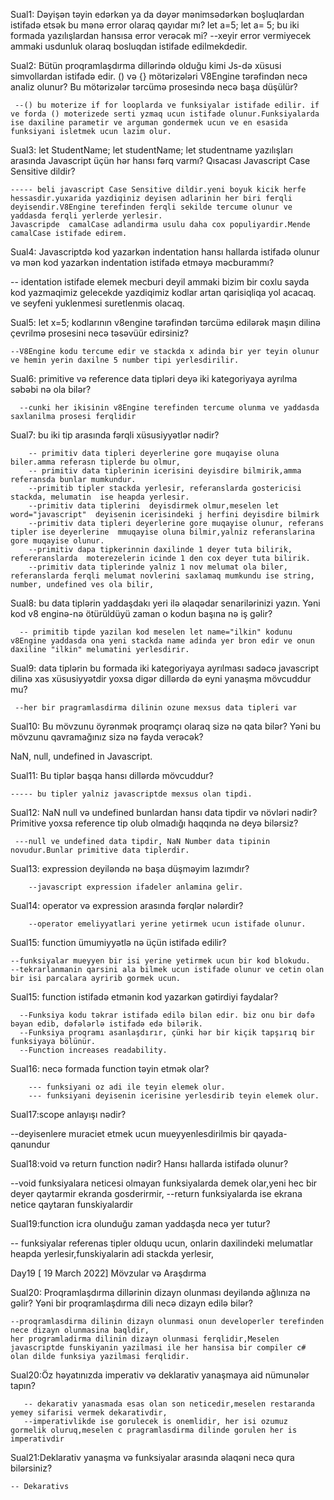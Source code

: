 Sual1: Dəyişən təyin edərkən ya da dəyər mənimsədərkən boşluqlardan istifadə etsək bu mənə error olaraq qayıdar mı? let a=5; let a= 5; bu iki formada yazılışlardan hansısa error verəcək mi?
    --xeyir error vermiyecek ammaki usdunluk olaraq bosluqdan istifade edilmekdedir.



Sual2:  Bütün proqramlaşdırma dillərində olduğu kimi Js-də xüsusi simvollardan istifadə edir. () və {} mötərizələri V8Engine tərəfindən necə analiz olunur? Bu mötərizələr tərcümə prosesində necə başa düşülür?

     --() bu moterize if for looplarda ve funksiyalar istifade edilir. if ve forda () moterizede serti yzmaq ucun istifade olunur.Funksiyalarda ise daxiline parametir ve arguman gondermek ucun ve en esasida funksiyani isletmek ucun lazim olur.



Sual3: let StudentName; let studentName; let studentname yazılışları arasında Javascript üçün hər hansı fərq varmı? Qısacası Javascript Case Sensitive dildir?

    ----- beli javascript Case Sensitive dildir.yeni boyuk kicik herfe hessasdir.yuxarida yazdiqiniz deyisen adlarinin her biri ferqli deyisendir.V8Engine terefinden ferqli sekilde tercume olunur ve yaddasda ferqli yerlerde yerlesir.
    Javascripde  camalCase adlandirma usulu daha cox populiyardir.Mende camalCase istifade edirem.



Sual4:  Javascriptdə kod yazarkən indentation hansı hallarda istifadə olunur və mən kod yazarkən indentation istifadə etməyə məcburammı?

  -- identation istifade elemek mecburi deyil ammaki bizim bir coxlu sayda kod yazmaqimiz gelecekde yazdiqimiz kodlar artan qarisiqliqa yol acacaq. ve seyfeni yuklenmesi suretlenmis olacaq.


Sual5: let x=5; kodlarının v8engine tərəfindən tərcümə edilərək maşın dilinə çevrilmə prosesini necə təsəvüür edirsiniz?

    --V8Engine kodu tercume edir ve stackda x adinda bir yer teyin olunur ve hemin yerin daxilne 5 number tipi yerlesdirilir.




Sual6:   primitive və reference data tipləri deyə iki kategoriyaya ayrılma səbəbi nə ola bilər?

      --cunki her ikisinin v8Engine terefinden tercume olunma ve yaddasda saxlanilma prosesi ferqlidir




Sual7:  bu iki tip arasında fərqli xüsusiyyətlər nədir?

        -- primitiv data tipleri deyerlerine gore muqayise oluna biler.amma referasn tiplerde bu olmur,
        -- primitiv data tiplerinin icerisini deyisdire bilmirik,amma referansda bunlar mumkundur.
        --primitib tipler stackda yerlesir, referanslarda gostericisi stackda, melumatin  ise heapda yerlesir.
        --primitiv data tiplerini  deyisdirmek olmur,meselen let word="javascript"  deyisenin icerisindeki j herfini deyisdire bilmirk
        --primitiv data tipleri deyerlerine gore muqayise olunur, referans tipler ise deyerlerine  mmuqayise oluna bilmir,yalniz referanslarina gore muqayise olunur.
        --primitiv dapa tipkerinnin daxilinde 1 deyer tuta bilirik, refereranslarda  moterezelerin icinde 1 den cox deyer tuta bilirik.
        --primitiv data tiplerinde yalniz 1 nov melumat ola biler, referanslarda ferqli melumat novlerini saxlamaq mumkundu ise string, number, undefined ves ola bilir,



Sual8:   bu data tiplərin yaddaşdakı yeri ilə əlaqədar senarilərinizi yazın. Yəni kod v8 enginə-nə ötürüldüyü zaman o kodun başına nə iş gəlir?

      -- primitib tipde yazilan kod meselen let name="ilkin" kodunu v8Engine yaddasda ona yeni stackda name adinda yer bron edir ve onun daxiline "ilkin" melumatini yerlesdirir.


Sual9:  data tiplərin bu formada iki kategoriyaya ayrılması sadəcə javascript dilinə xas xüsusiyyətdir yoxsa digər dillərdə də eyni yanaşma mövcuddur mu?

     --her bir pragramlasdirma dilinin ozune mexsus data tipleri var



Sual10:  Bu mövzunu öyrənmək proqramçı olaraq sizə nə qata bilər? Yəni bu mövzunu qavramağınız sizə nə fayda verəcək?




NaN, null, undefined in Javascript.

    

Sual11: Bu tiplər başqa hansı dillərdə mövcuddur?
 
    ----- bu tipler yalniz javascriptde mexsus olan tipdi.




Sual12: NaN null və undefined bunlardan hansı data tipdir və növləri nədir? Primitive yoxsa reference tip olub olmadığı haqqında nə deyə bilərsiz?

     ---null ve undefined data tipdir, NaN Number data tipinin novudur.Bunlar primitive data tiplerdir.


Sual13: expression deyiləndə nə başa düşməyim lazımdır?

        --javascript expression ifadeler anlamina gelir.

Sual14: operator və expression arasında fərqlər nələrdir?

        --operator emeliyyatlari yerine yetirmek ucun istifade olunur.



Sual15: function ümumiyyətlə nə üçün istifadə edilir?
 
    --funksiyalar mueyyen bir isi yerine yetirmek ucun bir kod blokudu.
    --tekrarlanmanin qarsini ala bilmek ucun istifade olunur ve cetin olan bir isi parcalara ayririb gormek ucun.



Sual15:  function istifadə etmənin kod yazarkən gətirdiyi faydalar?

      --Funksiya kodu təkrar istifadə edilə bilən edir. biz onu bir dəfə bəyan edib, dəfələrlə istifadə edə bilərik.
      --Funksiya proqramı asanlaşdırır, çünki hər bir kiçik tapşırıq bir funksiyaya bölünür.
      --Function increases readability.



Sual16:  necə formada function təyin etmək olar?

        --- funksiyani oz adi ile teyin elemek olur.
        --- funksiyani deyisenin icerisine yerlesdirib teyin elemek olur.



Sual17:scope anlayışı nədir? 

 --deyisenlere muraciet etmek ucun mueyyenlesdirilmis bir qayada-qanundur


Sual18:void və return function nədir? Hansı hallarda istifadə olunur?

  --void funksiyalara neticesi olmayan funksiyalarda demek olar,yeni hec bir deyer qaytarmir ekranda gosderirmir,
  --return funksiyalarda ise ekrana netice qaytaran funskiyalardir


Sual19:function icra olunduğu zaman yaddaşda necə yer tutur?

   -- funksiyalar referenas tipler olduqu ucun, onlarin daxilindeki melumatlar heapda yerlesir,funskiyalarin adi stackda yerlesir, 




   Day19 [ 19 March 2022]  Mövzular və Araşdırma

Sual20: Proqramlaşdırma dillərinin dizayn olunması deyiləndə ağlınıza nə gəlir? Yəni bir proqramlaşdırma dili necə dizayn edilə bilər?

    --proqramlasdirma dilinin dizayn olunmasi onun developerler terefinden nece dizayn olunmasina baqldir,
    her programladirma dilinin dizayn olunmasi ferqlidir,Meselen javascriptde funskiyanin yazilmasi ile her hansisa bir compiler c# olan dilde funksiya yazilmasi ferqlidir.



Sual20:Öz həyatınızda imperativ və deklarativ yanaşmaya aid nümunələr tapın?

       -- dekarativ yanasmada esas olan son neticedir,meselen restaranda yemey sifarisi vermek dekarativdir,
       --imperativlikde ise gorulecek is onemlidir, her isi ozumuz gormelik oluruq,meselen c pragramlasdirma dilinde gorulen her is imperativdir



Sual21:Deklarativ yanaşma və funksiyalar arasında əlaqəni necə qura bilərsiniz?

    -- Dekarativs


    








